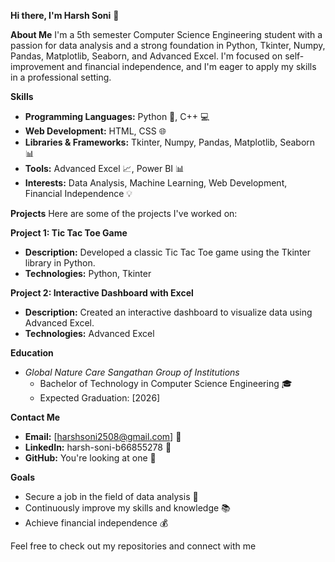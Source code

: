 **Hi there, I'm Harsh Soni** 👋

**About Me**
I'm a 5th semester Computer Science Engineering student with a passion for data analysis and a strong foundation in Python, Tkinter, Numpy, Pandas, Matplotlib, Seaborn, and Advanced Excel. I'm focused on self-improvement and financial independence, and I'm eager to apply my skills in a professional setting.

**Skills**
- **Programming Languages:** Python 🐍, C++ 💻
- **Web Development:** HTML, CSS 🌐
- **Libraries & Frameworks:** Tkinter, Numpy, Pandas, Matplotlib, Seaborn 📊
- **Tools:** Advanced Excel 📈, Power BI 📊
- **Interests:** Data Analysis, Machine Learning, Web Development, Financial Independence 💡

**Projects**
Here are some of the projects I've worked on:

**Project 1: Tic Tac Toe Game**
 - **Description:** Developed a classic Tic Tac Toe game using the Tkinter library in Python.
 - **Technologies:** Python, Tkinter 

**Project 2: Interactive Dashboard with Excel**
- **Description:** Created an interactive dashboard to visualize data using Advanced Excel.
- **Technologies:** Advanced Excel 

**Education**
- *Global Nature Care Sangathan Group of Institutions*
  - Bachelor of Technology in Computer Science Engineering 🎓
  - Expected Graduation: [2026]

**Contact Me**
- **Email:** [harshsoni2508@gmail.com] 📧
- **LinkedIn:** harsh-soni-b66855278 🔗
- **GitHub:** You're looking at one 🐙

**Goals**
- Secure a job in the field of data analysis 💼
- Continuously improve my skills and knowledge 📚
- Achieve financial independence 💰

Feel free to check out my repositories and connect with me
